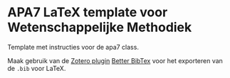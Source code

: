 # APA7 LaTeX template voor Wetenschappelijke Methodiek

Template met instructies voor de apa7 class.

Maak gebruik van de [Zotero plugin](https://www.zotero.org/support/plugins) [Better BibTex](https://www.zotero.org/support/plugins) voor het exporteren van de `.bib` voor LaTeX.
